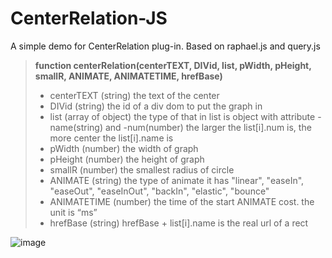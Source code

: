 CenterRelation-JS
=================

A simple demo for CenterRelation plug-in. Based on raphael.js and query.js


>  **function centerRelation(centerTEXT, DIVid, list, pWidth, pHeight, smallR, ANIMATE, ANIMATETIME, hrefBase)**
>    - centerTEXT (string) the text of the center
>    - DIVid (string) the id of a div dom to put the graph in
>    - list (array of object) the type of that in list is object with attribute -name(string) and -num(number) the larger the list[i].num is, the more center the list[i].name is 
>    - pWidth (number) the width of graph
>    - pHeight (number) the height of graph
>    - smallR (number) the smallest radius of circle
>    - ANIMATE (string) the type of animate it has "linear", "easeIn", "easeOut", "easeInOut", "backIn", "elastic", "bounce"
>    - ANIMATETIME (number) the time of the start ANIMATE cost. the unit is “ms”
>    - hrefBase (string) hrefBase + list[i].name is the real url of a rect

![image](https://github.com/huangm-fat/CenterRelation-JS/blob/master/img/centerRelation-0.png?raw=true)

